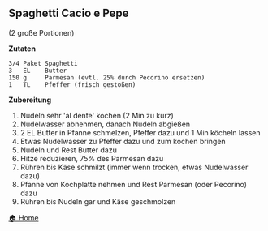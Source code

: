 Spaghetti Cacio e Pepe
-----------------
(2 große Portionen)

**Zutaten**

```
3/4 Paket Spaghetti
3   EL    Butter
150 g     Parmesan (evtl. 25% durch Pecorino ersetzen)
1   TL    Pfeffer (frisch gestoßen)
```

**Zubereitung**

1. Nudeln sehr 'al dente' kochen (2 Min zu kurz)
2. Nudelwasser abnehmen, danach Nudeln abgießen
3. 2 EL Butter in Pfanne schmelzen, Pfeffer dazu und 1 Min köcheln lassen
4. Etwas Nudelwasser zu Pfeffer dazu und zum kochen bringen
5. Nudeln und Rest Butter dazu
6. Hitze reduzieren, 75% des Parmesan dazu
7. Rühren bis Käse schmilzt (immer wenn trocken, etwas Nudelwasser dazu)
8. Pfanne von Kochplatte nehmen und Rest Parmesan (oder Pecorino) dazu
9. Rühren bis Nudeln gar und Käse geschmolzen


[🏠 Home](./README.md)
